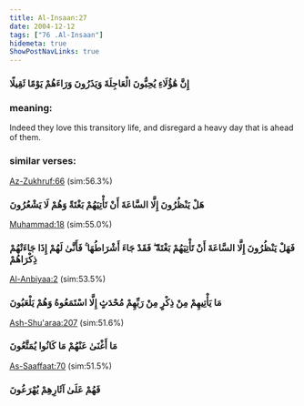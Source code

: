 ```yaml
---
title: Al-Insaan:27
date: 2004-12-12
tags: ["76 .Al-Insaan"]
hidemeta: true 
ShowPostNavLinks: true 
---
```

### إِنَّ هَٰؤُلَاءِ يُحِبُّونَ الْعَاجِلَةَ وَيَذَرُونَ وَرَاءَهُمْ يَوْمًا ثَقِيلًا
### meaning: 
Indeed they love this transitory life, and disregard a heavy day that is ahead of them.
### similar verses: 

[Az-Zukhruf:66](/43/66) (sim:56.3%)

### هَلْ يَنْظُرُونَ إِلَّا السَّاعَةَ أَنْ تَأْتِيَهُمْ بَغْتَةً وَهُمْ لَا يَشْعُرُونَ

[Muhammad:18](/47/18) (sim:55.0%)

### فَهَلْ يَنْظُرُونَ إِلَّا السَّاعَةَ أَنْ تَأْتِيَهُمْ بَغْتَةً ۖ فَقَدْ جَاءَ أَشْرَاطُهَا ۚ فَأَنَّىٰ لَهُمْ إِذَا جَاءَتْهُمْ ذِكْرَاهُمْ

[Al-Anbiyaa:2](/21/2) (sim:53.5%)

### مَا يَأْتِيهِمْ مِنْ ذِكْرٍ مِنْ رَبِّهِمْ مُحْدَثٍ إِلَّا اسْتَمَعُوهُ وَهُمْ يَلْعَبُونَ

[Ash-Shu'araa:207](/26/207) (sim:51.6%)

### مَا أَغْنَىٰ عَنْهُمْ مَا كَانُوا يُمَتَّعُونَ

[As-Saaffaat:70](/37/70) (sim:51.5%)

### فَهُمْ عَلَىٰ آثَارِهِمْ يُهْرَعُونَ

